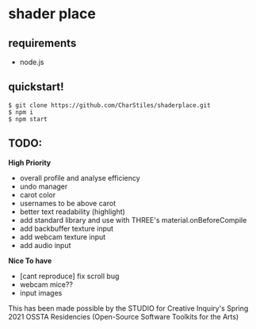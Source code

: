 # shader place

## requirements
- node.js

## quickstart!
```
$ git clone https://github.com/CharStiles/shaderplace.git
$ npm i
$ npm start
```

## TODO:

**High Priority**
- overall profile and analyse efficiency
- undo manager
- carot color
- usernames to be above carot
- better text readability (highlight)
- add standard library and use with THREE's material.onBeforeCompile
- add backbuffer texture input
- add webcam texture input
- add audio input

**Nice To have**
- [cant reproduce] fix scroll bug
- webcam mice??
- input images

This has been made possible by the STUDIO for Creative Inquiry's Spring 2021 OSSTA Residencies (Open-Source Software Toolkits for the Arts)
